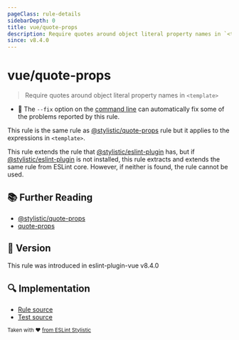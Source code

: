 ```yaml
---
pageClass: rule-details
sidebarDepth: 0
title: vue/quote-props
description: Require quotes around object literal property names in `<template>`
since: v8.4.0
---
```

# vue/quote-props

> Require quotes around object literal property names in `<template>`

- :wrench: The `--fix` option on the [command line](https://eslint.org/docs/user-guide/command-line-interface#fixing-problems) can automatically fix some of the problems reported by this rule.

This rule is the same rule as [@stylistic/quote-props] rule but it applies to the expressions in `<template>`.

This rule extends the rule that [@stylistic/eslint-plugin] has, but if [@stylistic/eslint-plugin] is not installed, this rule extracts and extends the same rule from ESLint core.
However, if neither is found, the rule cannot be used.

[@stylistic/eslint-plugin]: https://eslint.style/packages/default

## :books: Further Reading

- [@stylistic/quote-props]
- [quote-props]

[@stylistic/quote-props]: https://eslint.style/rules/default/quote-props
[quote-props]: https://eslint.org/docs/rules/quote-props

## :rocket: Version

This rule was introduced in eslint-plugin-vue v8.4.0

## :mag: Implementation

- [Rule source](https://github.com/vuejs/eslint-plugin-vue/blob/master/lib/rules/quote-props.js)
- [Test source](https://github.com/vuejs/eslint-plugin-vue/blob/master/tests/lib/rules/quote-props.js)

<sup>Taken with ❤️ [from ESLint Stylistic](https://eslint.style/rules/js/quote-props)</sup>
